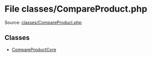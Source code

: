 File classes/CompareProduct.php
=========

Source: [classes/CompareProduct.php](https://github.com/PrestaShop/PrestaShop/blob/1.5.6.2/classes/CompareProduct.php)


Classes
-------

* [CompareProductCore](class.CompareProductCore.md)

